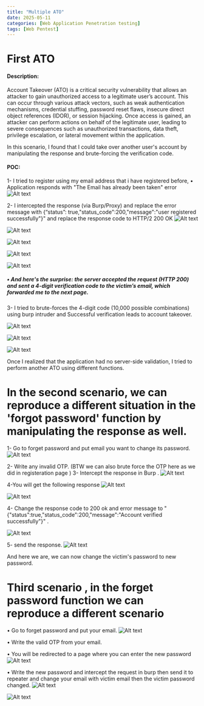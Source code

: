 ```yaml
---
title: "Multiple ATO"
date: 2025-05-11 
categories: [Web Application Penetration testing]
tags: [Web Pentest]
---
```

# First ATO

#### Description: 
Account Takeover (ATO) is a critical security vulnerability that allows an attacker to gain unauthorized access to a legitimate user’s account. This can occur through various attack vectors, such as weak authentication mechanisms, credential stuffing, password reset flaws, insecure direct object references (IDOR), or session hijacking. Once access is gained, an attacker can perform actions on behalf of the legitimate user, leading to severe consequences such as unauthorized transactions, data theft, privilege escalation, or lateral movement within the application.

In this scenario, I found that I could take over another user's account by manipulating the response and brute-forcing the verification code.

#### POC:
1- I tried to register using my email address that i have registered before,
•	Application responds with "The Email has already been taken" error
![Alt text](./images/Screenshot_1.png)

2- I intercepted the response (via Burp/Proxy) and replace the error message with {“status”: true,"status_code":200,"message":"user registered successfully"}" and replace the response code to HTTP/2 200 OK
![Alt text](./images/Screenshot_2.png)

![Alt text](./images/Screenshot_3.png)

![Alt text](./images/Screenshot_4.png)

![Alt text](./images/Screenshot_5.png)

![Alt text](./images/Screenshot_6.png)

##### • And here's the surprise: the server accepted the request (HTTP 200) and sent a 4-digit verification code to the victim’s email, which forwarded me to the next page.
3- I tried to brute-forces the 4-digit code (10,000 possible combinations) using burp intruder and Successful verification leads to account takeover.

![Alt text](./images/Screenshot_7.png)

![Alt text](./images/Screenshot_8.png)

![Alt text](./images/Screenshot_9.png)

Once I realized that the application had no server-side validation, I tried to perform another ATO using different functions.

# In the second scenario, we can reproduce a different situation in the 'forgot password' function by manipulating the response as well.

1- Go to forget password and put email you want to change its password.
![Alt text](./images/Screenshot_14.png)

2- Write any invalid OTP.   (BTW we can also brute force the OTP here as we did in registeration page )
3- Intercept the response in Burp .
![Alt text](./images/Screenshot_15.png)

4-You will get the following response
![Alt text](./images/Screenshot_17.png)

![Alt text](./images/Screenshot_16.png)

4- Change the response code  to 200 ok and error message to "{"status":true,"status_code":200,"message":"Account verified successfully"}" .

![Alt text](./images/Screenshot_18.png)

5- send the response.
![Alt text](./images/Screenshot_19.png)


And here we are, we can now change the victim's password to new password.




# Third scenario , in the forget password function we can reproduce a different scenario

•	Go to forget password and put your email.
![Alt text](./images/Screenshot_10.png)


•	Write the valid OTP from your email.

•	You will be redirected to a page where you can enter the new password
![Alt text](./images/Screenshot_11.png)

•	Write the new password and intercept the request in burp then send it to repeater and change your email with victim email then the victim password changed.
![Alt text](./images/Screenshot_12.png)

![Alt text](./images/Screenshot_13.png)





















